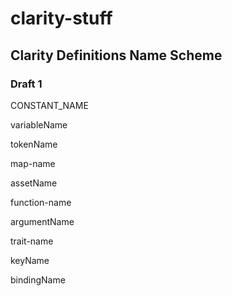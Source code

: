 # clarity-stuff

## Clarity Definitions Name Scheme
### Draft 1

CONSTANT_NAME

variableName

tokenName

map-name

assetName

function-name

argumentName

trait-name

keyName

bindingName
